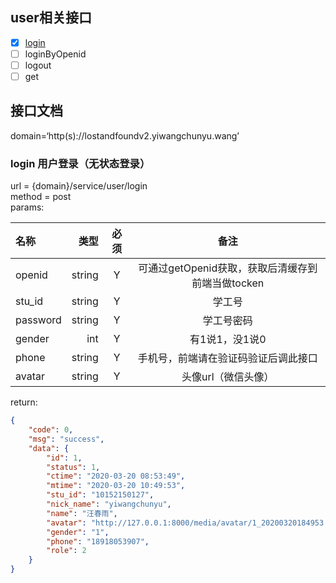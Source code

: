 ## user相关接口   
* [x] <a href='#login'>login</a>   
* [ ] loginByOpenid   
* [ ] logout   
* [ ] get   

## 接口文档   
domain=‘http(s)://lostandfoundv2.yiwangchunyu.wang’
### <a name='login'>login</a> 用户登录（无状态登录）
url = {domain}/service/user/login   
method = post   
params:   

|   名称  | 类型 | 必须 | 备注 |   
| :-----| ----: | :----: | :----: |
|openid | string | Y | 可通过getOpenid获取，获取后清缓存到前端当做tocken |   
|stu_id | string| Y | 学工号 |   
|password | string| Y | 学工号密码 |   
|gender | int| Y | 有1说1，没1说0 |   
|phone | string| Y | 手机号，前端请在验证码验证后调此接口 |   
|avatar | string| Y | 头像url（微信头像） |   

return:
```json
{
    "code": 0,
    "msg": "success",
    "data": {
        "id": 1,
        "status": 1,
        "ctime": "2020-03-20 08:53:49",
        "mtime": "2020-03-20 10:49:53",
        "stu_id": "10152150127",
        "nick_name": "yiwangchunyu",
        "name": "汪春雨",
        "avatar": "http://127.0.0.1:8000/media/avatar/1_20200320184953.jpg",
        "gender": "1",
        "phone": "18918053907",
        "role": 2
    }
}
```